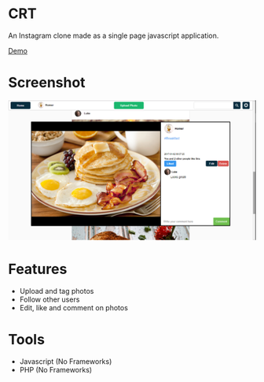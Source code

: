 # CRT

An Instagram clone made as a single page javascript application.

[Demo](http://crt.backslash.one)

# Screenshot
<img src="images/screencap.PNG">

# Features
* Upload and tag photos
* Follow other users
* Edit, like and comment on photos

# Tools
* Javascript (No Frameworks)
* PHP (No Frameworks)

